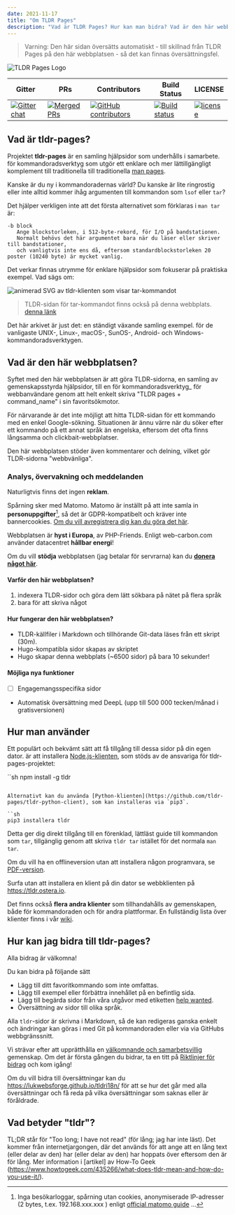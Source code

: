 ```yaml
---
date: 2021-11-17
title: "Om TLDR Pages"
description: "Vad är TLDR Pages? Hur kan man bidra? Vad är den här webbplatsen?"
---
```


> Varning: Den här sidan översätts automatiskt - till skillnad från TLDR Pages på den här webbplatsen - så det kan finnas översättningsfel.

![TLDR Pages Logo](/tldr-logo.png)

|Gitter|PRs|Contributors|Build Status|LICENSE|
|---|---|---|---|---|
[![Gitter chat][gitter-image]][gitter-url]|[![Merged PRs][prs-merged-image]][prs-merged-url]|[![GitHub contributors][contributors-image]][contributors-url]|[![Build status][github-actions-image]][github-actions-url]|[![license][license-image]][license-url]

[github-actions-url]: https://github.com/tldr-pages/tldr/actions
[github-actions-image]: https://img.shields.io/github/workflow/status/tldr-pages/tldr/CI.svg
[gitter-url]: https://gitter.im/tldr-pages/tldr
[gitter-image]: https://img.shields.io/badge/chat-on_gitter-deeppink
[prs-merged-url]: https://github.com/tldr-pages/tldr/pulls?q=is:pr+is:merged
[prs-merged-image]: https://img.shields.io/github/issues-pr-closed-raw/tldr-pages/tldr.svg?label=merged+PRs&color=green
[contributors-url]: https://github.com/tldr-pages/tldr/graphs/contributors
[contributors-image]: https://img.shields.io/github/contributors-anon/tldr-pages/tldr.svg
[license-url]: https://github.com/tldr-pages/tldr/blob/main/LICENSE.md
[license-image]: https://img.shields.io/badge/license-CC_BY_4.0-blue.svg
</div>

## Vad är tldr-pages?

Projektet **tldr-pages** är en samling hjälpsidor som underhålls i samarbete.
för kommandoradsverktyg som utgör ett enklare och mer lättillgängligt komplement till traditionella
till traditionella [man pages](https://en.wikipedia.org/wiki/Man_page).

Kanske är du ny i kommandoradernas värld? Du kanske är lite ringrostig eller inte alltid kommer ihåg argumenten till kommandon som `lsof` eller `tar`?

Det hjälper verkligen inte att det första alternativet som förklaras i `man tar` är:

```
-b block
   Ange blockstorleken, i 512-byte-rekord, för I/O på bandstationen.
   Normalt behövs det här argumentet bara när du läser eller skriver till bandstationer,
   och vanligtvis inte ens då, eftersom standardblockstorleken 20 poster (10240 byte) är mycket vanlig.
```

Det verkar finnas utrymme för enklare hjälpsidor som fokuserar på praktiska exempel.
Vad sägs om:

![animerad SVG av tldr-klienten som visar tar-kommandot](/tldr-tar.svg)

> TLDR-sidan för tar-kommandot finns också på denna webbplats. [denna länk]("https://tldr.bortox.it/content/common/tar")

Det här arkivet är just det: en ständigt växande samling exempel.
för de vanligaste UNIX-, Linux-, macOS-, SunOS-, Android- och Windows-kommandoradsverktygen.

## Vad är den här webbplatsen?

Syftet med den här webbplatsen är att göra TLDR-sidorna, en samling av gemenskapsstyrda hjälpsidor, till en
för kommandoradsverktyg_ för webbanvändare genom att helt enkelt skriva "TLDR pages + command_name" i sin favoritsökmotor.

För närvarande är det inte möjligt att hitta TLDR-sidan för ett kommando med en enkel Google-sökning. Situationen är ännu värre när du söker efter ett kommando på ett annat språk än engelska, eftersom det ofta finns långsamma och clickbait-webbplatser.

Den här webbplatsen stöder även kommentarer och delning, vilket gör TLDR-sidorna "webbvänliga". 

### Analys, övervakning och meddelanden

Naturligtvis finns det ingen **reklam**. 

Spårning sker med Matomo. Matomo är inställt på att inte samla in **personuppgifter**[^1], så det är GDPR-kompatibelt och kräver inte bannercookies. [Om du vill avregistrera dig kan du göra det här](https://stats.bortox.it/index.php?module=CoreAdminHome&action=optOut&language=it).

Webbplatsen är **hyst i Europa**, av PHP-Friends. Enligt web-carbon.com använder datacentret **hållbar energi**!

Om du vill **stödja** webbplatsen (jag betalar för servrarna) kan du [**donera något här**](https://bortox.it/contribuisci-cs-en).

#### Varför den här webbplatsen?

1. indexera TLDR-sidor och göra dem lätt sökbara på nätet på flera språk
2. bara för att skriva något

#### Hur fungerar den här webbplatsen?

* TLDR-källfiler i Markdown och tillhörande Git-data läses från ett skript (30m).
* Hugo-kompatibla sidor skapas av skriptet
* Hugo skapar denna webbplats (~6500 sidor) på bara 10 sekunder!

#### Möjliga nya funktioner

- [ ] Engagemangsspecifika sidor
- Automatisk översättning med DeepL (upp till 500 000 tecken/månad i gratisversionen)


## Hur man använder

Ett populärt och bekvämt sätt att få tillgång till dessa sidor på din egen dator.
är att installera [Node.js-klienten](https://github.com/tldr-pages/tldr-node-client),
som stöds av de ansvariga för tldr-pages-projektet:

``sh
npm install -g tldr
```

Alternativt kan du använda [Python-klienten](https://github.com/tldr-pages/tldr-python-client), som kan installeras via `pip3`.

``sh
pip3 installera tldr
```

Detta ger dig direkt tillgång till en förenklad, lättläst guide till kommandon som `tar`,
tillgänglig genom att skriva `tldr tar` istället för det normala `man tar`.

Om du vill ha en offlineversion utan att installera någon programvara,
se [PDF-version](https://tldr.sh/assets/tldr-book.pdf).

Surfa utan att installera en klient på din dator
se webbklienten på <https://tldr.ostera.io>.

Det finns också **flera andra klienter** som tillhandahålls av gemenskapen,
både för kommandoraden och för andra plattformar.
En fullständig lista över klienter finns i vår [wiki](https://github.com/tldr-pages/tldr/wiki/tldr-pages-clients).


## Hur kan jag bidra till tldr-pages?

Alla bidrag är välkomna!

Du kan bidra på följande sätt

- Lägg till ditt favoritkommando som inte omfattas.
- Lägg till exempel eller förbättra innehållet på en befintlig sida.
- Lägg till begärda sidor från våra utgåvor med etiketten [help wanted](https://github.com/tldr-pages/tldr/issues?q=is%3Aopen+is%3Aissue+label%3A%22help+wanted%22).
- Översättning av sidor till olika språk.

Alla `tldr`-sidor är skrivna i Markdown, så de kan redigeras ganska enkelt och ändringar kan göras i
med Git på kommandoraden eller via
via GitHubs webbgränssnitt.

Vi strävar efter att upprätthålla en [välkomnande och samarbetsvillig](GOVERNANCE.md) gemenskap.
Om det är första gången du bidrar, ta en titt på [Riktlinjer för bidrag](CONTRIBUTING.md) och kom igång!

Om du vill bidra till översättningar kan du <https://lukwebsforge.github.io/tldri18n/>
för att se hur det går med alla översättningar och få reda på vilka översättningar som saknas eller är föråldrade.

## Vad betyder "tldr"?

TL;DR står för "Too long; I have not read" (för lång; jag har inte läst).
Det kommer från internetjargongen, där det används för att ange att en lång text (eller delar av den) har
(eller delar av den) har hoppats över eftersom den är för lång.
Mer information i [artikel] av How-To Geek (https://www.howtogeek.com/435266/what-does-tldr-mean-and-how-do-you-use-it/).

[^1]: Inga besökarloggar, spårning utan cookies, anonymiserade IP-adresser (2 bytes, t.ex. 192.168.xxx.xxx ) enligt [official matomo guide](https://matomo.org/faq/new-to-piwik/how-do-i-use-matomo-analytics-without-consent-or-cookie-banner/) ... 